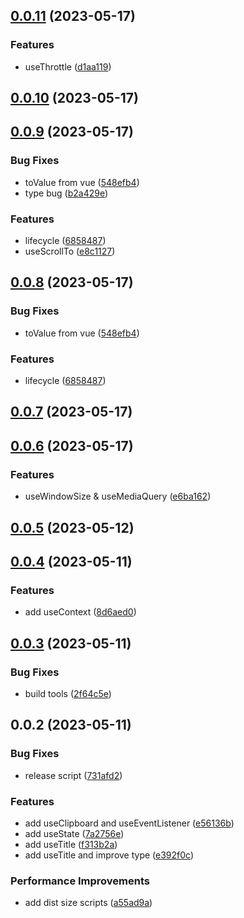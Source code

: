 ## [0.0.11](https://github.com/wangsizhu0504/hooks/compare/v0.0.10...v0.0.11) (2023-05-17)


### Features

* useThrottle ([d1aa119](https://github.com/wangsizhu0504/hooks/commit/d1aa119fc1656ba60b8a285fe52c75b12a9895ad))



## [0.0.10](https://github.com/wangsizhu0504/hooks/compare/v0.0.9...v0.0.10) (2023-05-17)



## [0.0.9](https://github.com/wangsizhu0504/hooks/compare/v0.0.7...v0.0.9) (2023-05-17)


### Bug Fixes

* toValue from vue ([548efb4](https://github.com/wangsizhu0504/hooks/commit/548efb4abcde10f8cdf3eb27e369c484a47c2d4e))
* type bug ([b2a429e](https://github.com/wangsizhu0504/hooks/commit/b2a429efbceb96283b0b64029de820bb70860c98))


### Features

* lifecycle ([6858487](https://github.com/wangsizhu0504/hooks/commit/6858487e688272fe94af71aed19154a8797948be))
* useScrollTo ([e8c1127](https://github.com/wangsizhu0504/hooks/commit/e8c1127f03fc77bc3d5aad8d349c1ae0d93d106f))



## [0.0.8](https://github.com/wangsizhu0504/hooks/compare/v0.0.7...v0.0.8) (2023-05-17)


### Bug Fixes

* toValue from vue ([548efb4](https://github.com/wangsizhu0504/hooks/commit/548efb4abcde10f8cdf3eb27e369c484a47c2d4e))


### Features

* lifecycle ([6858487](https://github.com/wangsizhu0504/hooks/commit/6858487e688272fe94af71aed19154a8797948be))



## [0.0.7](https://github.com/wangsizhu0504/hooks/compare/v0.0.6...v0.0.7) (2023-05-17)



## [0.0.6](https://github.com/wangsizhu0504/hooks/compare/v0.0.5...v0.0.6) (2023-05-17)


### Features

* useWindowSize & useMediaQuery ([e6ba162](https://github.com/wangsizhu0504/hooks/commit/e6ba1624d6f50664d1d8cde85a6b963756ee7354))



## [0.0.5](https://github.com/wangsizhu0504/hooks/compare/v0.0.4...v0.0.5) (2023-05-12)



## [0.0.4](https://github.com/wangsizhu0504/hooks/compare/v0.0.3...v0.0.4) (2023-05-11)


### Features

* add useContext ([8d6aed0](https://github.com/wangsizhu0504/hooks/commit/8d6aed08af022053992f22d40b877943b57c7b77))



## [0.0.3](https://github.com/wangsizhu0504/hooks/compare/v0.0.2...v0.0.3) (2023-05-11)


### Bug Fixes

* build tools ([2f64c5e](https://github.com/wangsizhu0504/hooks/commit/2f64c5e45cdb7635a44ce21fad2a947a2f37da84))



## 0.0.2 (2023-05-11)


### Bug Fixes

* release script ([731afd2](https://github.com/wangsizhu0504/hooks/commit/731afd2c2905282a326ebf089f1c393b0e53f5bb))


### Features

* add useClipboard and useEventListener ([e56136b](https://github.com/wangsizhu0504/hooks/commit/e56136b22c7e6492b79fcc58b7fc1e3589cb4d2d))
* add useState ([7a2756e](https://github.com/wangsizhu0504/hooks/commit/7a2756ee6f6a19f8cf9ee69940b59fb02235ca66))
* add useTitle ([f313b2a](https://github.com/wangsizhu0504/hooks/commit/f313b2a71c8c496c1d5966890cfb7a520e8907c7))
* add useTitle and improve type ([e392f0c](https://github.com/wangsizhu0504/hooks/commit/e392f0c79625da1547abd8d444471b5bac2c16c3))


### Performance Improvements

* add dist size scripts ([a55ad9a](https://github.com/wangsizhu0504/hooks/commit/a55ad9a1423ec0b2042c3b44139e747c10e826b6))



